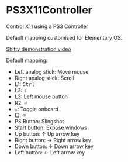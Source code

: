# PS3X11Controller
Control X11 using a PS3 Controller

Default mapping customised for Elementary OS.

[Shitty demonstration video](https://www.youtube.com/watch?v=RDRq7zqP5Sk)

Default mapping:
* Left analog stick: Move mouse
* Right analog stick: Scroll
* L1: <kbd>Ctrl</kbd>
* L2: <kbd>⇧</kbd>
* L3: Left mouse button
* R2: <kbd>⏎</kbd>
* ▵: Toggle onboard
* □: <kbd>⌫</kbd>
* PS Button: Slingshot
* Start button: Expose windows
* Up button: ↑ Up arrow key
* Right button: → Right arrow key
* Down button: ↓ Down arrow key
* Left button: ← Left arrow key
